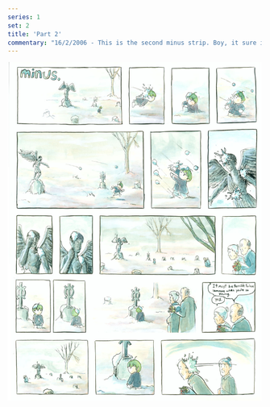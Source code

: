 ```yaml
---
series: 1
set: 2
title: 'Part 2'
commentary: "16/2/2006 - This is the second minus strip. Boy, it sure isn't the first, am I right? Am I?"
---
```


![](../../../../assets/minus/part-2/minus2.jpg)